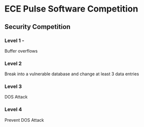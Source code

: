 # ECE Pulse Software Competition

## Security Competition

### Level 1 -

Buffer overflows

### Level 2

Break into a vulnerable database and change at least 3 data entries

### Level 3

DOS Attack

### Level 4

Prevent DOS Attack

